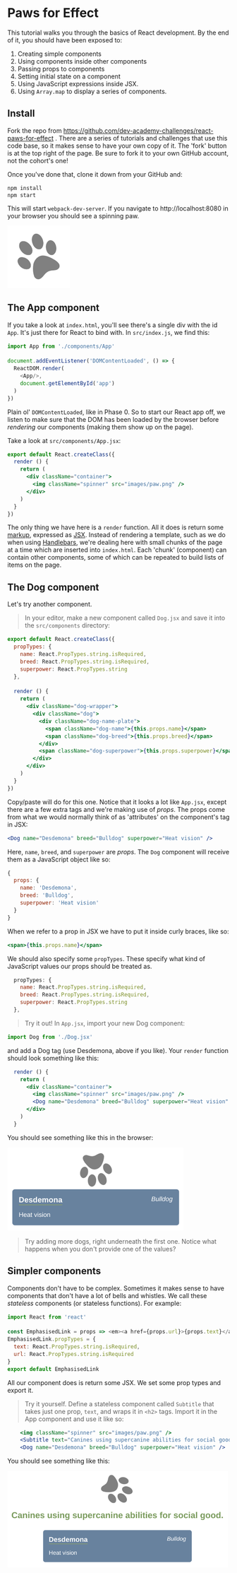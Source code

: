 # Paws for Effect

This tutorial walks you through the basics of React development. By the end of it, you should have been exposed to:

 1. Creating simple components
 2. Using components inside other components
 3. Passing props to components
 4. Setting initial state on a component
 5. Using JavaScript expressions inside JSX.
 6. Using `Array.map` to display a series of components.


## Install

Fork the repo from https://github.com/dev-academy-challenges/react-paws-for-effect . There are a series of tutorials and challenges that use this code base, so it makes sense to have your own copy of it. The 'fork' button is at the top right of the page. Be sure to fork it to your own GitHub account, not the cohort's one!

Once you've done that, clone it down from your GitHub and:

```shell
npm install
npm start
```

This will start `webpack-dev-server`. If you navigate to http://localhost:8080 in your browser you should see a spinning paw.

![Spinning paw](screenshots/paw.png)


## The App component

If you take a look at `index.html`, you'll see there's a single div with the id `App`. It's just there for React to bind with. In `src/index.js`, we find this:

```js
import App from './components/App'

document.addEventListener('DOMContentLoaded', () => {
  ReactDOM.render(
    <App/>,
    document.getElementById('app')
  )
})
```

Plain ol' `DOMContentLoaded`, like in Phase 0. So to start our React app off, we listen to make sure that the DOM has been loaded by the browser before _rendering_ our components (making them show up on the page).

Take a look at `src/components/App.jsx`:

```jsx
export default React.createClass({
  render () {
    return (
      <div className="container">
        <img className="spinner" src="images/paw.png" />
      </div>
    )
  }
})
```

The only thing we have here is a `render` function. All it does is return some [markup](https://en.wikipedia.org/wiki/Markup_language), expressed as [JSX](https://jsx.github.io/). Instead of rendering a template, such as we do when using [Handlebars](https://handlebarsjs.com), we're dealing here with small chunks of the page at a time which are inserted into `index.html`. Each 'chunk' (component) can contain other components, some of which can be repeated to build lists of items on the page.


## The Dog component

Let's try another component. 

> In your editor, make a new component called `Dog.jsx` and save it into the `src/components` directory:

```jsx
export default React.createClass({
  propTypes: {
    name: React.PropTypes.string.isRequired,
    breed: React.PropTypes.string.isRequired,
    superpower: React.PropTypes.string
  },

  render () {
    return (
      <div className="dog-wrapper">
        <div className="dog">
          <div className="dog-name-plate">
            <span className="dog-name">{this.props.name}</span>
            <span className="dog-breed">{this.props.breed}</span>
          </div>
          <span className="dog-superpower">{this.props.superpower}</span>
        </div>
      </div>
    )
  }
})
```

Copy/paste will do for this one. Notice that it looks a lot like `App.jsx`, except there are a few extra tags and we're making use of _props_. The props come from what we would normally think of as 'attributes' on the component's tag in JSX:

```jsx
<Dog name="Desdemona" breed="Bulldog" superpower="Heat vision" />
```

Here, `name`, `breed`, and `superpower` are _props_. The `Dog` component will receive them as a JavaScript object like so:

```js
{
  props: {
    name: 'Desdemona',
    breed: 'Bulldog',
    superpower: 'Heat vision'
  }
}
```

When we refer to a prop in JSX we have to put it inside curly braces, like so:

```jsx
<span>{this.props.name}</span>
```

We should also specify some `propTypes`. These specify what kind of JavaScript values our props should be treated as.

```js
  propTypes: {
    name: React.PropTypes.string.isRequired,
    breed: React.PropTypes.string.isRequired,
    superpower: React.PropTypes.string
  },
```

> Try it out! In `App.jsx`, import your new Dog component:

```js
import Dog from './Dog.jsx'
```

and add a Dog tag (use Desdemona, above if you like). Your `render` function should look something like this:

```jsx
  render () {
    return (
      <div className="container">
        <img className="spinner" src="images/paw.png" />
        <Dog name="Desdemona" breed="Bulldog" superpower="Heat vision" />
      </div>
    )
  }
```

You should see something like this in the browser:

![A Dog component](screenshots/dog.png)

> Try adding more dogs, right underneath the first one. Notice what happens when you don't provide one of the values?


## Simpler components

Components don't have to be complex. Sometimes it makes sense to have components that don't have a lot of bells and whistles. We call these _stateless_ components (or stateless functions). For example:

```js
import React from 'react'

const EmphasisedLink = props => <em><a href={props.url}>{props.text}</a><em>
EmphasisedLink.propTypes = { 
  text: React.PropTypes.string.isRequired,
  url: React.PropTypes.string.isRequired
}
export default EmphasisedLink
```

All our component does is return some JSX. We set some prop types and export it.

> Try it yourself. Define a stateless component called `Subtitle` that takes just one prop, `text`, and wraps it in `<h2>` tags. Import it in the App component and use it like so:

```jsx
    <img className="spinner" src="images/paw.png" />
    <Subtitle text="Canines using supercanine abilities for social good." />
    <Dog name="Desdemona" breed="Bulldog" superpower="Heat vision" />
```

You should see something like this:

![Subtitle component](screenshots/subtitle.png)


